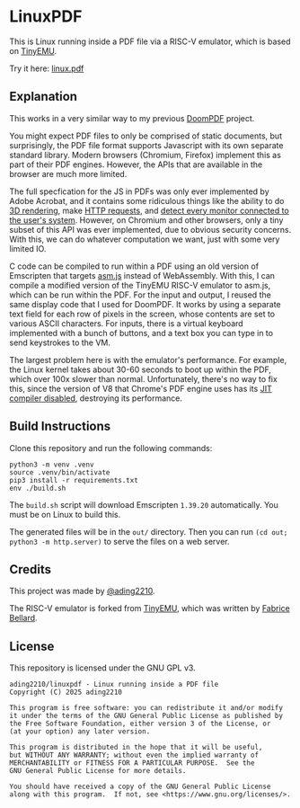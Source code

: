 # LinuxPDF

This is Linux running inside a PDF file via a RISC-V emulator, which is based on [TinyEMU](https://bellard.org/tinyemu/).

Try it here: [linux.pdf](https://linux.doompdf.dev/linux.pdf)

## Explanation

This works in a very similar way to my previous [DoomPDF](https://github.com/ading2210/doompdf) project.

You might expect PDF files to only be comprised of static documents, but surprisingly, the PDF file format supports Javascript with its own separate standard library. Modern browsers (Chromium, Firefox) implement this as part of their PDF engines. However, the APIs that are available in the browser are much more limited. 

The full specfication for the JS in PDFs was only ever implemented by Adobe Acrobat, and it contains some ridiculous things like the ability to do [3D rendering](https://opensource.adobe.com/dc-acrobat-sdk-docs/library/jsapiref/JS_API_AcroJS.html#annot3d), make [HTTP requests](https://opensource.adobe.com/dc-acrobat-sdk-docs/library/jsapiref/JS_API_AcroJS.html#net-http), and [detect every monitor connected to the user's system](https://opensource.adobe.com/dc-acrobat-sdk-docs/library/jsapiref/JS_API_AcroJS.html#monitor). However, on Chromium and other browsers, only a tiny subset of this API was ever implemented, due to obvious security concerns. With this, we can do whatever computation we want, just with some very limited IO.

C code can be compiled to run within a PDF using an old version of Emscripten that targets [asm.js](https://en.wikipedia.org/wiki/Asm.js) instead of WebAssembly. With this, I can compile a modified version of the TinyEMU RISC-V emulator to asm.js, which can be run within the PDF. For the input and output, I reused the same display code that I used for DoomPDF. It works by using a separate text field for each row of pixels in the screen, whose contents are set to various ASCII characters. For inputs, there is a virtual keyboard implemented with a bunch of buttons, and a text box you can type in to send keystrokes to the VM.

The largest problem here is with the emulator's performance. For example, the Linux kernel takes about 30-60 seconds to boot up within the PDF, which over 100x slower than normal. Unfortunately, there's no way to fix this, since the version of V8 that Chrome's PDF engine uses has its [JIT compiler disabled](https://source.chromium.org/chromium/_/pdfium/pdfium/+/012fe571c9fe430da68dbcd2f5ba21758db0ae15:fpdfsdk/fpdf_view.cpp;l=1211-1214;drc=b69783fd189976dd4625c7dcd9c07921b94d4a3c;bpv=0;bpt=0), destroying its performance.

## Build Instructions

Clone this repository and run the following commands:
```
python3 -m venv .venv
source .venv/bin/activate
pip3 install -r requirements.txt
env ./build.sh
```

The `build.sh` script will download Emscripten `1.39.20` automatically. You must be on Linux to build this. 

The generated files will be in the `out/` directory. Then you can run `(cd out; python3 -m http.server)` to serve the files on a web server.

## Credits

This project was made by [@ading2210](https://github.com/ading2210/).

The RISC-V emulator is forked from [TinyEMU](https://bellard.org/tinyemu/), which was written by [Fabrice Bellard](https://bellard.org/).

## License

This repository is licensed under the GNU GPL v3.

```
ading2210/linuxpdf - Linux running inside a PDF file
Copyright (C) 2025 ading2210

This program is free software: you can redistribute it and/or modify
it under the terms of the GNU General Public License as published by
the Free Software Foundation, either version 3 of the License, or
(at your option) any later version.

This program is distributed in the hope that it will be useful,
but WITHOUT ANY WARRANTY; without even the implied warranty of
MERCHANTABILITY or FITNESS FOR A PARTICULAR PURPOSE.  See the
GNU General Public License for more details.

You should have received a copy of the GNU General Public License
along with this program.  If not, see <https://www.gnu.org/licenses/>.
```